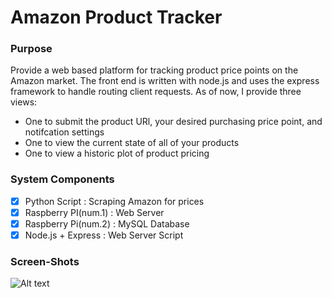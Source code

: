 # Amazon Product Tracker

### Purpose
Provide a web based platform for tracking product price points on the Amazon market. The front end is written with node.js and uses the express framework to handle routing client requests. As of now, I provide three views: 
- One to submit the product URl, your desired purchasing price point, and notifcation settings
- One to view the current state of all of your products
- One to view a historic plot of product pricing

### System Components
- [x] Python Script         : Scraping Amazon for prices 
- [x] Raspberry PI(num.1)   : Web Server
- [x] Raspberry Pi(num.2)   : MySQL Database
- [x] Node.js + Express     : Web Server Script

### Screen-Shots
![Alt text](/relative/path/to/img.jpg?raw=true "Submit Page")
